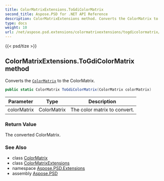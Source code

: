 ```yaml
---
title: ColorMatrixExtensions.ToGdiColorMatrix
second_title: Aspose.PSD for .NET API Reference
description: ColorMatrixExtensions method. Converts the ColorMatrix to the ColorMatrix
type: docs
weight: 10
url: /net/aspose.psd.extensions/colormatrixextensions/togdicolormatrix/
---
```

{{< psd/tize >}}
## ColorMatrixExtensions.ToGdiColorMatrix method

Converts the [`ColorMatrix`](../../../aspose.psd/colormatrix/) to the ColorMatrix.

```csharp
public static ColorMatrix ToGdiColorMatrix(ColorMatrix colorMatrix)
```

| Parameter | Type | Description |
| --- | --- | --- |
| colorMatrix | ColorMatrix | The color matrix to convert. |

### Return Value

The converted ColorMatrix.

### See Also

* class [ColorMatrix](../../../aspose.psd/colormatrix/)
* class [ColorMatrixExtensions](../)
* namespace [Aspose.PSD.Extensions](../../colormatrixextensions/)
* assembly [Aspose.PSD](../../../)


